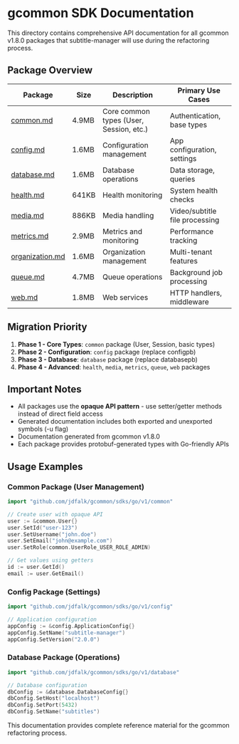 # gcommon SDK Documentation

This directory contains comprehensive API documentation for all gcommon v1.8.0
packages that subtitle-manager will use during the refactoring process.

## Package Overview

| Package                              | Size  | Description                             | Primary Use Cases              |
| ------------------------------------ | ----- | --------------------------------------- | ------------------------------ |
| [common.md](./common.md)             | 4.9MB | Core common types (User, Session, etc.) | Authentication, base types     |
| [config.md](./config.md)             | 1.6MB | Configuration management                | App configuration, settings    |
| [database.md](./database.md)         | 1.6MB | Database operations                     | Data storage, queries          |
| [health.md](./health.md)             | 641KB | Health monitoring                       | System health checks           |
| [media.md](./media.md)               | 886KB | Media handling                          | Video/subtitle file processing |
| [metrics.md](./metrics.md)           | 2.9MB | Metrics and monitoring                  | Performance tracking           |
| [organization.md](./organization.md) | 1.6MB | Organization management                 | Multi-tenant features          |
| [queue.md](./queue.md)               | 4.7MB | Queue operations                        | Background job processing      |
| [web.md](./web.md)                   | 1.8MB | Web services                            | HTTP handlers, middleware      |

## Migration Priority

1. **Phase 1 - Core Types**: `common` package (User, Session, basic types)
2. **Phase 2 - Configuration**: `config` package (replace configpb)
3. **Phase 3 - Database**: `database` package (replace databasepb)
4. **Phase 4 - Advanced**: `health`, `media`, `metrics`, `queue`, `web` packages

## Important Notes

- All packages use the **opaque API pattern** - use setter/getter methods
  instead of direct field access
- Generated documentation includes both exported and unexported symbols (-u
  flag)
- Documentation generated from gcommon v1.8.0
- Each package provides protobuf-generated types with Go-friendly APIs

## Usage Examples

### Common Package (User Management)

```go
import "github.com/jdfalk/gcommon/sdks/go/v1/common"

// Create user with opaque API
user := &common.User{}
user.SetId("user-123")
user.SetUsername("john.doe")
user.SetEmail("john@example.com")
user.SetRole(common.UserRole_USER_ROLE_ADMIN)

// Get values using getters
id := user.GetId()
email := user.GetEmail()
```

### Config Package (Settings)

```go
import "github.com/jdfalk/gcommon/sdks/go/v1/config"

// Application configuration
appConfig := &config.ApplicationConfig{}
appConfig.SetName("subtitle-manager")
appConfig.SetVersion("2.0.0")
```

### Database Package (Operations)

```go
import "github.com/jdfalk/gcommon/sdks/go/v1/database"

// Database configuration
dbConfig := &database.DatabaseConfig{}
dbConfig.SetHost("localhost")
dbConfig.SetPort(5432)
dbConfig.SetName("subtitles")
```

This documentation provides complete reference material for the gcommon
refactoring process.
